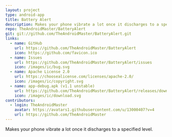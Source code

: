 ```yaml
---
layout: project
type: android-app
title: Battery Alert
description: Makes your phone vibrate a lot once it discharges to a specified level.
repo: TheAndroidMaster/BatteryAlert
git: git://github.com/TheAndroidMaster/BatteryAlert.git
links:
  - name: GitHub
    url: https://github.com/TheAndroidMaster/BatteryAlert
    icon: https://github.com/favicon.ico
  - name: Issues
    url: https://github.com/TheAndroidMaster/BatteryAlert/issues
    icon: /images/ic/bug.svg
  - name: Apache License 2.0
    url: https://choosealicense.com/licenses/apache-2.0/
    icon: /images/ic/copyright.svg
  - name: app-debug.apk (v1.1 unstable)
    url: https://github.com/TheAndroidMaster/BatteryAlert/releases/download/v1.1/app-debug.apk
    icon: /images/ic/download.svg
contributors:
  - login: TheAndroidMaster
    avatar: https://avatars1.githubusercontent.com/u/13000407?v=4
    url: https://github.com/TheAndroidMaster
---
```


Makes your phone vibrate a lot once it discharges to a specified level.
